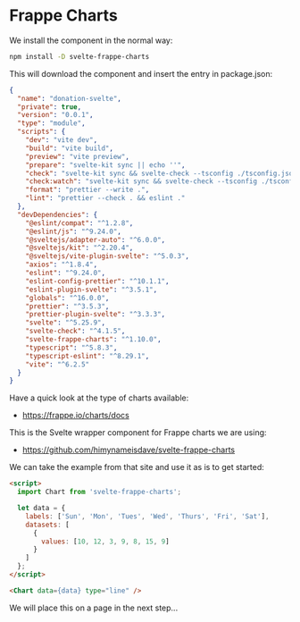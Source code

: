 # Frappe Charts 

We install the component in the normal way:

~~~bash
npm install -D svelte-frappe-charts
~~~

This will download the component and insert the entry in package.json:

~~~json
{
  "name": "donation-svelte",
  "private": true,
  "version": "0.0.1",
  "type": "module",
  "scripts": {
    "dev": "vite dev",
    "build": "vite build",
    "preview": "vite preview",
    "prepare": "svelte-kit sync || echo ''",
    "check": "svelte-kit sync && svelte-check --tsconfig ./tsconfig.json",
    "check:watch": "svelte-kit sync && svelte-check --tsconfig ./tsconfig.json --watch",
    "format": "prettier --write .",
    "lint": "prettier --check . && eslint ."
  },
  "devDependencies": {
    "@eslint/compat": "^1.2.8",
    "@eslint/js": "^9.24.0",
    "@sveltejs/adapter-auto": "^6.0.0",
    "@sveltejs/kit": "^2.20.4",
    "@sveltejs/vite-plugin-svelte": "^5.0.3",
    "axios": "^1.8.4",
    "eslint": "^9.24.0",
    "eslint-config-prettier": "^10.1.1",
    "eslint-plugin-svelte": "^3.5.1",
    "globals": "^16.0.0",
    "prettier": "^3.5.3",
    "prettier-plugin-svelte": "^3.3.3",
    "svelte": "^5.25.9",
    "svelte-check": "^4.1.5",
    "svelte-frappe-charts": "^1.10.0",
    "typescript": "^5.8.3",
    "typescript-eslint": "^8.29.1",
    "vite": "^6.2.5"
  }
}
~~~

Have a quick look at the type of charts available:

- <https://frappe.io/charts/docs>

This is the Svelte wrapper component for Frappe charts we are using:

- <https://github.com/himynameisdave/svelte-frappe-charts>

We can take the example from that site and use it as is to get started:

~~~html
<script>
  import Chart from 'svelte-frappe-charts';

  let data = {
    labels: ['Sun', 'Mon', 'Tues', 'Wed', 'Thurs', 'Fri', 'Sat'],
    datasets: [
      {
        values: [10, 12, 3, 9, 8, 15, 9]
      }
    ]
  };
</script>

<Chart data={data} type="line" />
~~~

We will place this on a page in the next step...